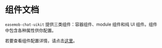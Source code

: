 # 组件文档

<Toc />

`easemob-chat-uikit`  提供三类组件：容器组件、module 组件和纯 UI 组件。组件中包含各种属性供你配置。

若要查看组件配置详情，请点击[这里](https://storybook.easemob.com/)。